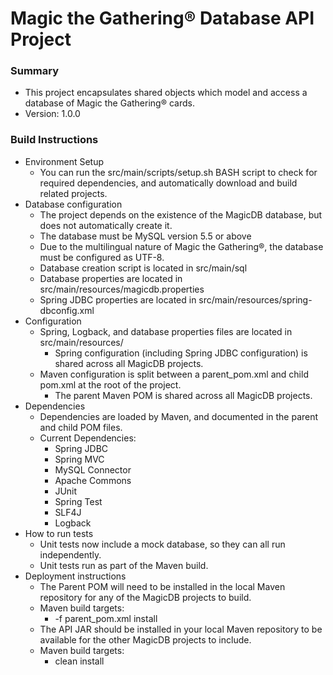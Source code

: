 # Magic the Gathering® Database API Project #

### Summary ###

* This project encapsulates shared objects which model and access a database of Magic the Gathering® cards.
* Version: 1.0.0

### Build Instructions ###

* Environment Setup
    * You can run the src/main/scripts/setup.sh BASH script to check for required dependencies, and automatically download and build related projects.
* Database configuration
    * The project depends on the existence of the MagicDB database, but does not automatically create it.
    * The database must be MySQL version 5.5 or above
    * Due to the multilingual nature of Magic the Gathering®, the database must be configured as UTF-8.
    * Database creation script is located in src/main/sql
    * Database properties are located in src/main/resources/magicdb.properties
    * Spring JDBC properties are located in src/main/resources/spring-dbconfig.xml
* Configuration
    * Spring, Logback, and database properties files are located in src/main/resources/
        * Spring configuration (including Spring JDBC configuration) is shared across all MagicDB projects.
    * Maven configuration is split between a parent_pom.xml and child pom.xml at the root of the project.
        * The parent Maven POM is shared across all MagicDB projects.
* Dependencies
    * Dependencies are loaded by Maven, and documented in the parent and child POM files.
    * Current Dependencies:
        * Spring JDBC
        * Spring MVC
        * MySQL Connector
        * Apache Commons
        * JUnit
        * Spring Test
        * SLF4J
        * Logback
* How to run tests
    * Unit tests now include a mock database, so they can all run independently.
    * Unit tests run as part of the Maven build.
* Deployment instructions
    * The Parent POM will need to be installed in the local Maven repository for any of the MagicDB projects to build.
    * Maven build targets:
        * -f parent_pom.xml install   
    * The API JAR should be installed in your local Maven repository to be available for the other MagicDB projects to include.
    * Maven build targets:
        * clean install
